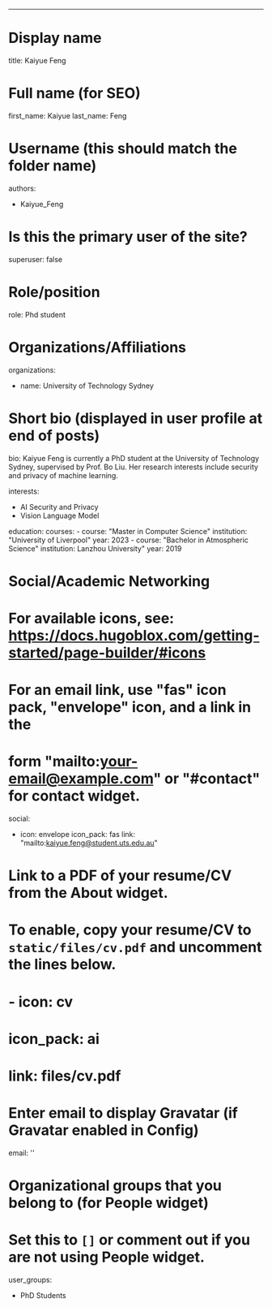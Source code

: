 ---
# Display name
title: Kaiyue Feng

# Full name (for SEO)
first_name: Kaiyue
last_name: Feng

# Username (this should match the folder name)
authors:
  - Kaiyue_Feng

# Is this the primary user of the site?
superuser: false

# Role/position
role: Phd student

# Organizations/Affiliations
organizations:
  - name: University of Technology Sydney

# Short bio (displayed in user profile at end of posts)
bio: Kaiyue Feng is currently a PhD student at the University of Technology Sydney, supervised by Prof. Bo Liu. Her research interests include security and privacy of machine learning. 

interests:
  - AI Security and Privacy
  - Vision Language Model

education:
  courses:
    - course: "Master in Computer Science"
      institution: "University of Liverpool"
      year: 2023
    - course: "Bachelor in Atmospheric Science"
      institution: Lanzhou University"
      year: 2019
# Social/Academic Networking
# For available icons, see: https://docs.hugoblox.com/getting-started/page-builder/#icons
#   For an email link, use "fas" icon pack, "envelope" icon, and a link in the
#   form "mailto:your-email@example.com" or "#contact" for contact widget.
social:
  - icon: envelope
    icon_pack: fas
    link: "mailto:kaiyue.feng@student.uts.edu.au"

# Link to a PDF of your resume/CV from the About widget.
# To enable, copy your resume/CV to `static/files/cv.pdf` and uncomment the lines below.
# - icon: cv
#   icon_pack: ai
#   link: files/cv.pdf

# Enter email to display Gravatar (if Gravatar enabled in Config)
email: ''

# Organizational groups that you belong to (for People widget)
#   Set this to `[]` or comment out if you are not using People widget.
user_groups:
  - PhD Students